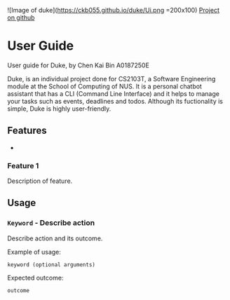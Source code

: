 ![Image of duke](https://ckb055.github.io/duke/Ui.png =200x100)
[Project on github](https://github.com/ckb055/duke)

# User Guide
User guide for Duke, 
by Chen Kai Bin A0187250E

Duke, is an individual project done for CS2103T, a Software Engineering module at the School of Computing of NUS.
It is a personal chatbot assistant that has a CLI (Command Line Interface) and it
helps to manage your tasks such as events, deadlines and todos.
Although its fuctionality is simple, Duke is highly user-friendly.

## Features 
- 


### Feature 1 
Description of feature.

## Usage

### `Keyword` - Describe action

Describe action and its outcome.

Example of usage: 

`keyword (optional arguments)`

Expected outcome:

`outcome`
